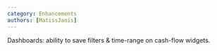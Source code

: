 ```yaml
---
category: Enhancements
authors: [MatissJanis]
---
```


Dashboards: ability to save filters & time-range on cash-flow widgets.
